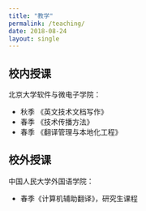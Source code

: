 ```yaml
---
title: "教学"
permalink: /teaching/
date: 2018-08-24
layout: single
---
```


## 校内授课

北京大学软件与微电子学院：

* 秋季 《英文技术文档写作》
* 春季 《技术传播方法》
* 春季 《翻译管理与本地化工程》

## 校外授课

中国人民大学外国语学院：

* 春季《计算机辅助翻译》，研究生课程